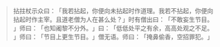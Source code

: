 > 拈拄杖示众曰：​「我若拈起，你便向未拈起时作道理。我若不拈起，你便向拈起时作主宰。且道老僧为人在甚么处？​」时有僧出曰：​「不敢妄生节目。​」师曰：​「也知阇黎不分外。​」曰：​「低低处平之有余，高高处观之不足。​」师曰：​「节目上更生节目。​」僧无语。师曰：​「掩鼻偷香，空招罪犯。​」


